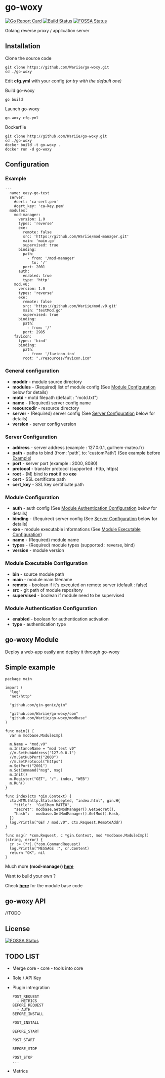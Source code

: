 # go-woxy

[![Go Report Card](https://goreportcard.com/badge/github.com/Wariie/go-woxy)](https://goreportcard.com/report/github.com/Wariie/go-woxy)
[![Build Status](https://travis-ci.com/Wariie/go-woxy.svg?branch=master)](https://travis-ci.com/Wariie/go-woxy)
[![FOSSA Status](https://app.fossa.com/api/projects/git%2Bgithub.com%2FWariie%2Fgo-woxy.svg?type=shield)](https://app.fossa.com/projects/git%2Bgithub.com%2FWariie%2Fgo-woxy?ref=badge_shield)

Golang reverse proxy / application server

## Installation

Clone the source code

    git clone https://github.com/Wariie/go-woxy.git
    cd ./go-woxy
  
Edit **cfg.yml** with your config *(or try with the default one)*

Build go-woxy

    go build

Launch go-woxy

    go-woxy cfg.yml

Dockerfile

    git clone http://github.com/Wariie/go-woxy.git
    cd ./go-woxy
    docker build -t go-woxy .
    docker run -d go-woxy

## Configuration

### Example

    ---
      name: easy-go-test
      server:
        #cert: 'ca-cert.pem'
        #cert_key: 'ca-key.pem'
      modules: 
        mod-manager:
          version: 1.0
          types: 'reverse'
          exe:
            remote: false
            src: 'https://github.com/Wariie/mod-manager.git'
            main: 'main.go'
            supervised: true
          binding:
            path:
              - from: '/mod-manager'
                to: '/'
            port: 2001
          auth:
            enabled: true
            type: 'http'
        mod.v0: 
          version: 1.0
          types: 'reverse'
          exe:
            remote: false
            src: 'https://github.com/Wariie/mod.v0.git'
            main: "testMod.go"
            supervised: true
          binding:
            path: 
              - from: '/'
            port: 2985
        favicon:
          types: 'bind'
          binding:
            path:
              - from: '/favicon.ico'
            root: "./resources/favicon.ico"
  
### General configuration

* **moddir** - module source directory
* **modules** - (Required) list of module config (See [Module Configuration](#module-configuration) below for details)
* **motd** - motd filepath (default : "motd.txt")
* **name** - (Required) server config name
* **resourcedir** - resource directory
* **server** - (Required) server config (See [Server Configuration](#server-configuration) below for details)
* **version** - server config version

### Server Configuration

* **address** - server address (example : 127.0.0.1, guilhem-mateo.fr)
* **path** - paths to bind (from: 'path', to: 'customPath') (See example before [Example](#example))
* **port** - server port (example : 2000, 8080)
* **protocol** - transfer protocol (supported : http, https)
* **root** - (M) bind to **root** if no **exe**
* **cert** - SSL certificate path
* **cert_key** - SSL key certificate path

### Module Configuration

* **auth** - auth config (See [Module Authentication Configuration](#module-authentication-configuration) below for details)
* **binding** - (Required) server config (See [Server Configuration](#server-configuration) below for details)
* **exe** - module executable informations (See [Module Executable Configuration](#module-executable-configuration))
* **name** - (Required) module name
* **types** - (Required) module types (supported : reverse, bind)
* **version** - module version

### Module Executable Configuration

* **bin** - source module path
* **main** - module main filename
* **remote** - boolean if it's executed on remote server (default : false)
* **src** - git path of module repository
* **supervised** - boolean if module need to be supervised

### Module Authentication Configuration

* **enabled** - boolean for authentication activation
* **type** - authentication type

## go-woxy Module

Deploy a web-app easily and deploy it through go-woxy

## Simple example

    package main

    import (
      "log"
      "net/http"

      "github.com/gin-gonic/gin"

      "github.com/Wariie/go-woxy/com"
      "github.com/Wariie/go-woxy/modbase"
    )

    func main() {
      var m modbase.ModuleImpl

      m.Name = "mod.v0"
      m.InstanceName = "mod test v0"
      //m.SetHubAddress("127.0.0.1")
      //m.SetHubPort("2000")
      //m.SetProtocol("https")
      m.SetPort("2001")
      m.SetCommand("msg", msg)
      m.Init()
      m.Register("GET", "/", index, "WEB")
      m.Run()
    }

    func index(ctx *gin.Context) {
      ctx.HTML(http.StatusAccepted, "index.html", gin.H{
        "title":  "Guilhem MATEO",
        "secret": modbase.GetModManager().GetSecret(),
        "hash":   modbase.GetModManager().GetMod().Hash,
      })
      log.Println("GET / mod.v0", ctx.Request.RemoteAddr)
    }

    func msg(r *com.Request, c *gin.Context, mod *modbase.ModuleImpl) (string, error) {
      cr := (*r).(*com.CommandRequest)
      log.Println("MESSAGE :", cr.Content)
      return "OK", nil
    }

Much more **(mod-manager) [here](https://github.com/Wariie/mod-manager)**

Want to build your own ?

Check **[here](https://github.com/Wariie/go-woxy/tree/master/modbase)** for the module base code

## go-woxy API

//TODO

## License

[![FOSSA Status](https://app.fossa.com/api/projects/git%2Bgithub.com%2FWariie%2Fgo-woxy.svg?type=large)](https://app.fossa.com/projects/git%2Bgithub.com%2FWariie%2Fgo-woxy?ref=badge_large)

## TODO LIST

* Merge core - core - tools into core
* Role / API Key
* Plugin intregration
  
      POST_REQUEST
        - METRICS
      BEFORE_REQUEST
        - AUTH
      BEFORE_INSTALL

      POST_INSTALL

      BEFORE_START

      POST_START

      BEFORE_STOP

      POST_STOP
      ...

* Metrics
